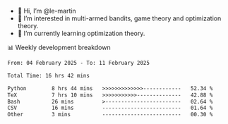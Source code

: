 - 👋 Hi, I’m @le-martin
- 👀 I’m interested in multi-armed bandits, game theory and optimization theory.
- 🌱 I’m currently learning optimization theory.
<!---- 💞️ I’m looking to collaborate on ...
- 📫 How to reach me ...-->

<!---
Tutorial for using WakaTime stats in GitHub profile: https://github.com/athul/waka-readme
-->

📊 Weekly development breakdown
<!--START_SECTION:waka-->

```txt
From: 04 February 2025 - To: 11 February 2025

Total Time: 16 hrs 42 mins

Python        8 hrs 44 mins   >>>>>>>>>>>>>------------   52.34 %
TeX           7 hrs 10 mins   >>>>>>>>>>>--------------   42.88 %
Bash          26 mins         >------------------------   02.64 %
CSV           16 mins         -------------------------   01.64 %
Other         3 mins          -------------------------   00.30 %
```

<!--END_SECTION:waka-->

<!---
le-martin/le-martin is a ✨ special ✨ repository because its `README.md` (this file) appears on your GitHub profile.
You can click the Preview link to take a look at your changes.
--->
